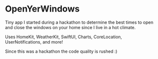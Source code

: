 # OpenYerWindows

Tiny app I started during a hackathon to determine the best times to open and close the windows on your home since I live in a hot climate. 

Uses HomeKit, WeatherKit, SwiftUI, Charts, CoreLocation, UserNotifications, and more!

Since this was a hackathon the code quality is rushed :)
